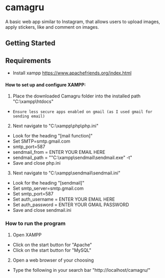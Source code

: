 # camagru


A basic web app similar to Instagram, that allows users to upload images, apply stickers, like and comment on images.

## Getting Started

## Requirements

* Install xampp https://www.apachefriends.org/index.html

#### How to set up and configure XAMPP:
 
1. Place the downloaded Camagru folder into the installed path "C:\xampp\htdocs"
- `Ensure less secure apps enabled on gmail (as I used gmail for sending email)`

2. Next navigate to "C:\xampp\php\php.ini"
- Look for the heading "[mail function]"
- Set SMTP=smtp.gmail.com
- smtp_port=587
- sendmail_from = ENTER YOUR EMAIL HERE
- sendmail_path = ""C:\xampp\sendmail\sendmail.exe" -t"
- Save and close php.ini

3. Next navigate to "C:\xampp\sendmail\sendmail.ini"
- Look for the heading "[sendmail]"
- Set smtp_server=smtp.gmail.com
- Set smtp_port=587
- Set auth_username = ENTER YOUR EMAIL HERE
- Set auth_password = ENTER YOUR GMAIL PASSWORD
- Save and close sendmail.ini

### How to run the program
1. Open XAMPP
- Click on the start button for "Apache"
- Click on the start button for "MySQL"
2. Open a web browser of your choosing
- Type the following in your search bar "http://localhost/camagru/"
